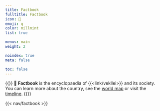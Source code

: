 ```yaml
---
title: Factbook
fulltitle: Factbook
icon: 📓
emoji: q
color: millmint
list: true

menus: main
weight: 2

noindex: true
meta: false

toc: false
---
```

<style>
	header.info {
		height: 2.5rem;
	}
</style>

{{<note >}}
<span class="navicon">📓</span> **Factbook** is the encyclopaedia of {{<link/vekllei>}} and its society. You can learn more about the country, see the [world map](/map) or visit the [timeline](/timeline/).
{{</note>}}

{{< nav/factbook >}}